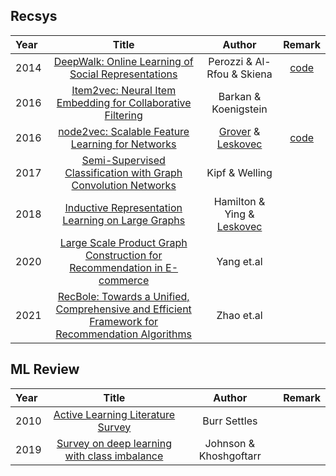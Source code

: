 ## Recsys

|Year| Title      | Author |Remark|
| :---        |    :----:   |   :---:| :---:|
|2014| [DeepWalk: Online Learning of Social Representations](https://arxiv.org/pdf/1403.6652.pdf) | Perozzi & Al-Rfou & Skiena |[code](https://github.com/phanein/deepwalk)|
|2016| [Item2vec: Neural Item Embedding for Collaborative Filtering](https://arxiv.org/pdf/1603.04259.pdf) | Barkan & Koenigstein  ||
|2016| [node2vec: Scalable Feature Learning for Networks](https://arxiv.org/pdf/1607.00653.pdf) | [Grover](https://aditya-grover.github.io/) & [Leskovec](https://cs.stanford.edu/people/jure/)  |[code](https://github.com/aditya-grover/node2vec)|
|2017| [Semi-Supervised Classification with Graph Convolution Networks](https://arxiv.org/pdf/1609.02907.pdf) |Kipf & Welling||
|2018| [Inductive Representation Learning on Large Graphs](https://arxiv.org/pdf/1706.02216.pdf) | Hamilton & Ying & [Leskovec](https://cs.stanford.edu/people/jure/)  ||
|2020| [Large Scale Product Graph Construction for Recommendation in E-commerce](https://arxiv.org/pdf/2010.05525.pdf) | Yang et.al  ||
|2021| [RecBole: Towards a Unified, Comprehensive and Efficient Framework for Recommendation Algorithms](https://arxiv.org/pdf/2011.01731.pdf) | Zhao et.al  ||

## ML Review

|Year| Title      | Author |Remark|
| :---        |    :----:   |   :---:| :---:|
|2010| [Active Learning Literature Survey](https://burrsettles.com/pub/settles.activelearning.pdf) | Burr Settles ||
|2019| [Survey on deep learning with class imbalance](https://link.springer.com/content/pdf/10.1186/s40537-019-0192-5.pdf) | Johnson & Khoshgoftarr ||
